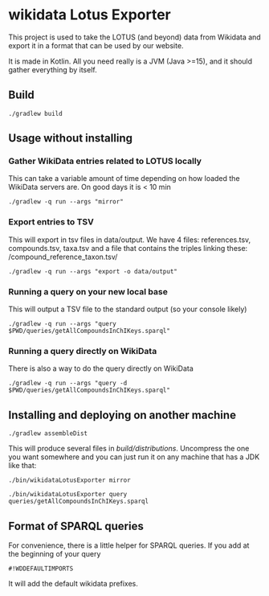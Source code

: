 # wikidata Lotus Exporter

This project is used to take the LOTUS (and beyond) data from Wikidata and export it in a format
that can be used by our website.

It is made in Kotlin. All you need really is a JVM (Java >=15), and it should gather everything by itself.

## Build

````
./gradlew build
````

## Usage without installing

### Gather WikiData entries related to LOTUS locally

This can take a variable amount of time depending on how loaded the WikiData servers are. On good days it is < 10 min

````
./gradlew -q run --args "mirror"
````

### Export entries to TSV

This will export in tsv files in data/output. We have 4 files: references.tsv, compounds.tsv, taxa.tsv
and a file that contains the triples linking these: /compound_reference_taxon.tsv/

````
./gradlew -q run --args "export -o data/output"
````


### Running a query on your new local base

This will output a TSV file to the standard output (so your console likely)

````
./gradlew -q run --args "query $PWD/queries/getAllCompoundsInChIKeys.sparql"
````

### Running a query directly on WikiData

There is also a way to do the query directly on WikiData

````
./gradlew -q run --args "query -d $PWD/queries/getAllCompoundsInChIKeys.sparql"
````


## Installing and deploying on another machine

````
./gradlew assembleDist
````

This will produce several files in *build/distributions*. Uncompress the one you want somewhere and
 you can just run it on any machine that has a JDK like that:

````
./bin/wikidataLotusExporter mirror
````

````
./bin/wikidataLotusExporter query queries/getAllCompoundsInChIKeys.sparql
````

## Format of SPARQL queries

For convenience, there is a little helper for SPARQL queries. If you add at the beginning of your query

````
#!WDDEFAULTIMPORTS
````

It will add the default wikidata prefixes.